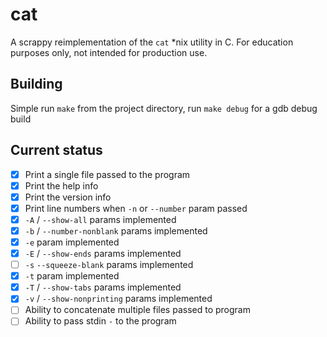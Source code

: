 # cat
A scrappy reimplementation of the `cat` *nix utility in C. For education purposes only, not intended for production use.

## Building
Simple run `make` from the project directory, run `make debug` for a gdb debug build

## Current status
- [x] Print a single file passed to the program
- [x] Print the help info
- [x] Print the version info
- [x] Print line numbers when `-n` or `--number` param passed
- [x] `-A` / `--show-all` params implemented
- [x] `-b` / `--number-nonblank` params implemented
- [x] `-e` param implemented
- [x] `-E` / `--show-ends` params implemented
- [ ] `-s` `--squeeze-blank` params implemented
- [x] `-t` param implemented
- [x] `-T` / `--show-tabs` params implemented
- [x] `-v` / `--show-nonprinting` params implemented
- [ ] Ability to concatenate multiple files passed to program
- [ ] Ability to pass stdin `-` to the program
